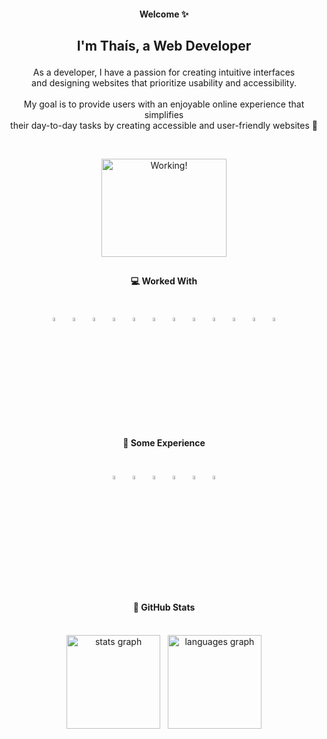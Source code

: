 #### <p align=center>Welcome :sparkles:</p>

## <p size=22 align=center>I'm Thaís, a Web Developer</p>

<p align="center">As a developer, I have a passion for creating intuitive interfaces
<br>and designing websites that prioritize usability and accessibility.
<br>
<br>My goal is to provide users with an enjoyable online experience that simplifies
<br>their day-to-day tasks by creating accessible and user-friendly websites 💜</p>
<br>

<p align="center"><img height="157" width="200" src="https://media.tenor.com/-Fbyl7vqHiYAAAAj/goma-cat.gif" title="Working!" /></p>
  
##
  
<div align="center">
  
#### 💻 Worked With<br><br>
<img src="https://cdn.jsdelivr.net/gh/devicons/devicon/icons/html5/html5-original.svg" width="4%" title="HTML5" alt="HTML5" />&nbsp;&nbsp;
<img src="https://cdn.jsdelivr.net/gh/devicons/devicon/icons/css3/css3-original.svg" width="4%" title="CSS3" alt="CSS3" />&nbsp;&nbsp;
<img src="https://cdn.jsdelivr.net/gh/devicons/devicon/icons/javascript/javascript-original.svg" width="4%" title="JavaScript" alt="JavaScript" />&nbsp;&nbsp;
<img src="https://cdn.jsdelivr.net/gh/devicons/devicon/icons/typescript/typescript-original.svg" width="4%" title="TypeScript" alt="TypeScript" />&nbsp;&nbsp;
<img src="https://cdn.jsdelivr.net/gh/devicons/devicon/icons/vuejs/vuejs-original.svg" width="4%" title="Vue.js" alt="Vue.js" />&nbsp;&nbsp;
<img src="https://cdn.jsdelivr.net/gh/devicons/devicon/icons/react/react-original.svg" width="4%" title="React JS" alt="React JS" />&nbsp;&nbsp;
<img src="https://avatars.githubusercontent.com/u/20658825?s=200&v=4" width="4%" title="Styled-Components" alt="Styled-Components" />&nbsp;&nbsp;
<img src="https://cdn.jsdelivr.net/gh/devicons/devicon/icons/sass/sass-original.svg" width="4%" title="Sass" alt="Sass" />&nbsp;&nbsp;
<img src="https://cdn.jsdelivr.net/gh/devicons/devicon/icons/figma/figma-original.svg" width="4%" title="Figma" alt="Figma" />&nbsp;&nbsp;
<img src="https://cdn.jsdelivr.net/gh/devicons/devicon/icons/bootstrap/bootstrap-original.svg" width="4%" title="Bootstrap" alt="Bootstrap" />&nbsp;&nbsp;
<img src="https://cdn.jsdelivr.net/gh/devicons/devicon/icons/materialui/materialui-original.svg" width="4%" title="Material-UI" alt="Material-UI" />&nbsp;&nbsp;
<img src="https://cdn.jsdelivr.net/gh/devicons/devicon/icons/git/git-original.svg" width="4%" title="Git" alt="Git" />
<br><br>
#### 🌱 Some Experience<br><br>
<img src="https://cdn.jsdelivr.net/gh/devicons/devicon/icons/redux/redux-original.svg" width="4%" title="Redux" alt="Redux" />&nbsp;&nbsp;
<img src="https://cdn.jsdelivr.net/gh/devicons/devicon/icons/jest/jest-plain.svg" width="4%" title="Jest" alt="Jest" />&nbsp;&nbsp;
<img src="https://testing-library.com/img/octopus-128x128.png" width="4%" title="React Testing Library" alt="React Testing Library" />&nbsp;&nbsp;
<img src="https://cdn.jsdelivr.net/gh/devicons/devicon/icons/python/python-original.svg" width="4%" title="Python" alt="Python" />&nbsp;&nbsp;
<img src="https://cdn.jsdelivr.net/gh/devicons/devicon/icons/mysql/mysql-original.svg" width="4%" title="MySQL" alt="MySQL" />&nbsp;&nbsp;
<img src="https://cdn.jsdelivr.net/gh/devicons/devicon/icons/xd/xd-plain.svg" width="4%" title="Adobe XD" alt="Adobe XD" />
<br><br>

</div>
  
##

<div align="center">
  
#### 🔮 GitHub Stats<br><br>

  <img src="https://github-readme-stats.vercel.app/api?hide_title=true&hide_rank=true&show_icons=true&include_all_commits=true&count_private=true&disable_animations=false&theme=material-palenight&locale=en&hide_border=true&username=Thais95" height="150" alt="stats graph"  />&nbsp;&nbsp;
  <img src="https://github-readme-stats.vercel.app/api/top-langs?locale=en&hide_title=false&layout=compact&card_width=320&langs_count=5&theme=material-palenight&hide_border=true&username=Thais95" height="150" alt="languages graph"  />
</div>

###
